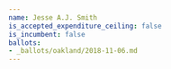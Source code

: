 ```yaml
---
name: Jesse A.J. Smith
is_accepted_expenditure_ceiling: false
is_incumbent: false
ballots:
- _ballots/oakland/2018-11-06.md
---
```


